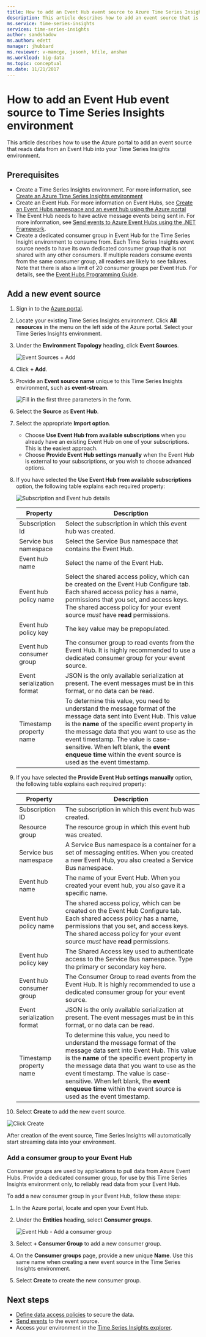 ```yaml
---
title: How to add an Event Hub event source to Azure Time Series Insights | Microsoft Docs
description: This article describes how to add an event source that is connected to an Event Hub to your Time Series Insights environment.
ms.service: time-series-insights
services: time-series-insights
author: sandshadow
ms.author: edett
manager: jhubbard
ms.reviewer: v-mamcge, jasonh, kfile, anshan
ms.workload: big-data
ms.topic: conceptual
ms.date: 11/21/2017
---
```


# How to add an Event Hub event source to Time Series Insights environment

This article describes how to use the Azure portal to add an event source that reads data from an Event Hub into your Time Series Insights environment.

## Prerequisites
- Create a Time Series Insights environment. For more information, see [Create an Azure Time Series Insights environment](time-series-insights-get-started.md) 
- Create an Event Hub. For more information on Event Hubs, see [Create an Event Hubs namespace and an event hub using the Azure portal](../event-hubs/event-hubs-create.md)
- The Event Hub needs to have active message events being sent in. For more information, see [Send events to Azure Event Hubs using the .NET Framework](../event-hubs/event-hubs-dotnet-framework-getstarted-send.md).
- Create a dedicated consumer group in Event Hub for the Time Series Insight environment to consume from. Each Time Series Insights event source needs to have its own dedicated consumer group that is not shared with any other consumers. If multiple readers consume events from the same consumer group, all readers are likely to see failures. Note that there is also a limit of 20 consumer groups per Event Hub. For details, see the [Event Hubs Programming Guide](../event-hubs/event-hubs-programming-guide.md).

## Add a new event source
1. Sign in to the [Azure portal](https://portal.azure.com).

2. Locate your existing Time Series Insights environment. Click **All resources** in the menu on the left side of the Azure portal. Select your Time Series Insights environment.

3. Under the **Environment Topology** heading, click **Event Sources**.

   ![Event Sources + Add](media/time-series-insights-how-to-add-an-event-source-eventhub/1-event-sources.png)

4. Click **+ Add**.

5. Provide an **Event source name** unique to this Time Series Insights environment, such as **event-stream**.

   ![Fill in the first three parameters in the form.](media/time-series-insights-how-to-add-an-event-source-eventhub/2-import-option.png)

6. Select the **Source** as **Event Hub**.

7. Select the appropriate **Import option**. 
   - Choose **Use Event Hub from available subscriptions** when you already have an existing Event Hub on one of your subscriptions. This is the easiest approach.
   - Choose **Provide Event Hub settings manually** when the Event Hub is external to your subscriptions, or you wish to choose advanced options. 

8. If you have selected the **Use Event Hub from available subscriptions** option, the following table explains each required property:

   ![Subscription and Event hub details](media/time-series-insights-how-to-add-an-event-source-eventhub/3-new-event-source.png)

   | Property | Description |
   | --- | --- |
   | Subscription Id | Select the subscription in which this event hub was created.
   | Service bus namespace | Select the Service Bus namespace that contains the Event Hub.
   | Event hub name | Select the name of the Event Hub.
   | Event hub policy name | Select the shared access policy, which can be created on the Event Hub Configure tab. Each shared access policy has a name, permissions that you set, and access keys. The shared access policy for your event source *must* have **read** permissions.
   | Event hub policy key | The key value may be prepopulated.
   | Event hub consumer group | The consumer group to read events from the Event Hub. It is highly recommended to use a dedicated consumer group for your event source. |
   | Event serialization format | JSON is the only available serialization at present. The event messages must be in this format, or no data can be read. |
   | Timestamp property name | To determine this value, you need to understand the message format of the message data sent into Event Hub. This value is the **name** of the specific event property in the message data that you want to use as the event timestamp. The value is case-sensitive. When left blank, the **event enqueue time** within the event source is used as the event timestamp. |


9. If you have selected the **Provide Event Hub settings manually** option, the following table explains each required property:

   | Property | Description |
   | --- | --- |
   | Subscription ID | The subscription in which this event hub was created.
   | Resource group | The resource group in which this event hub was created.
   | Service bus namespace | A Service Bus namespace is a container for a set of messaging entities. When you created a new Event Hub, you also created a Service Bus namespace.
   | Event hub name | The name of your Event Hub. When you created your event hub, you also gave it a specific name.
   | Event hub policy name | The shared access policy, which can be created on the Event Hub Configure tab. Each shared access policy has a name, permissions that you set, and access keys. The shared access policy for your event source *must* have **read** permissions.
   | Event hub policy key | The Shared Access key used to authenticate access to the Service Bus namespace. Type the primary or secondary key here.
   | Event hub consumer group | The Consumer Group to read events from the Event Hub. It is highly recommended to use a dedicated consumer group for your event source.
   | Event serialization format | JSON is the only available serialization at present. The event messages must be in this format, or no data can be read. |
   | Timestamp property name | To determine this value, you need to understand the message format of the message data sent into Event Hub. This value is the **name** of the specific event property in the message data that you want to use as the event timestamp. The value is case-sensitive. When left blank, the **event enqueue time** within the event source is used as the event timestamp. |


10. Select **Create** to add the new event source.
   
   ![Click Create](media/time-series-insights-how-to-add-an-event-source-eventhub/4-create-button.png)

   After creation of the event source, Time Series Insights will automatically start streaming data into your environment.


### Add a consumer group to your Event Hub
Consumer groups are used by applications to pull data from Azure Event Hubs. Provide a dedicated consumer group, for use by this Time Series Insights environment only, to reliably read data from your Event Hub.

To add a new consumer group in your Event Hub, follow these steps:
1. In the Azure portal, locate and open your Event Hub.

2. Under the **Entities** heading, select **Consumer groups**.

   ![Event Hub - Add a consumer group](media/time-series-insights-how-to-add-an-event-source-eventhub/5-event-hub-consumer-group.png)

3. Select **+ Consumer Group** to add a new consumer group. 

4. On the **Consumer groups** page, provide a new unique **Name**.  Use this same name when creating a new event source in the Time Series Insights environment.

5. Select **Create** to create the new consumer group.

## Next steps
- [Define data access policies](time-series-insights-data-access.md) to secure the data.
- [Send events](time-series-insights-send-events.md) to the event source.
- Access your environment in the [Time Series Insights explorer](https://insights.timeseries.azure.com).
